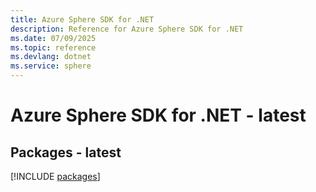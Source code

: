 ```yaml
---
title: Azure Sphere SDK for .NET
description: Reference for Azure Sphere SDK for .NET
ms.date: 07/09/2025
ms.topic: reference
ms.devlang: dotnet
ms.service: sphere
---
```

# Azure Sphere SDK for .NET - latest
## Packages - latest
[!INCLUDE [packages](sphere-index.md)]